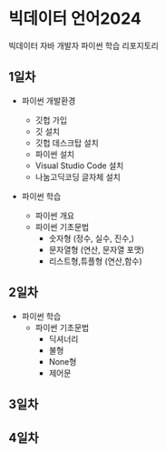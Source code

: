 # 빅데이터 언어2024
빅데이터 자바 개발자 파이썬 학습 리포지토리

## 1일차
- 파이썬 개발환경
    - 깃헙 가입
    - 깃 설치
    - 깃헙 데스크탑 설치
    - 파이썬 설치
    - Visual Studio Code 설치
    - 나눔고딕코딩 글자체 설치

- 파이썬 학습
    - 파이썬 개요
    - 파이썬 기초문법
        - 숫자형 (정수, 실수, 진수,)
        - 문자열형 (연산, 문자열 포맷)
        - 리스트형,튜플형 (연산,함수)   

## 2일차
- 파이썬 학습
    - 파이썬 기초문법
        - 딕셔너리
        - 불형
        - None형
        - 제어문 
## 3일차

## 4일차